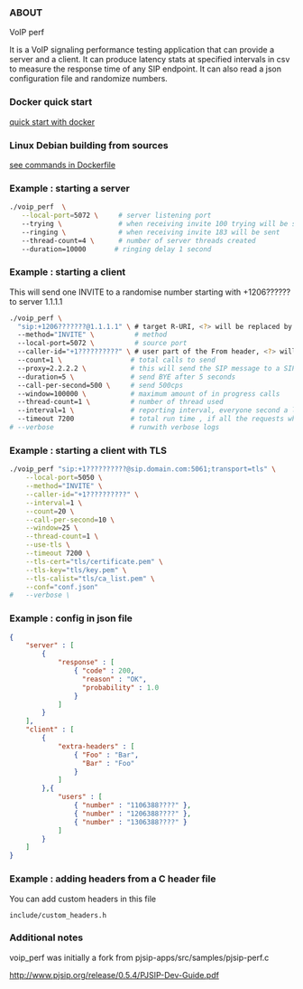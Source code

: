 ### ABOUT
VoIP perf

It is a VoIP signaling performance testing application that can provide a server and a client.
It can produce latency stats at specified intervals in csv to measure the response time of any SIP endpoint.
It can also read a json configuration file and randomize numbers.



### Docker quick start
[quick start with docker](QUICK_START.md)

### Linux Debian building from sources
[see commands in Dockerfile](docker/Dockerfile)

### Example : starting a server

```bash
./voip_perf  \
   --local-port=5072 \     # server listening port
   --trying \              # when receiving invite 100 trying will be send
   --ringing \             # when receiving invite 183 will be sent
   --thread-count=4 \      # number of server threads created
   --duration=10000       # ringing delay 1 second
```
### Example : starting a client

This will send one INVITE to a randomise number starting with +1206?????? to server 1.1.1.1

```bash
./voip_perf \
  "sip:+1206???????@1.1.1.1" \ # target R-URI, <?> will be replaced by random digit
  --method="INVITE" \          # method
  --local-port=5072 \          # source port
  --caller-id="+1??????????" \ # user part of the From header, <?> will be replaced by random digit
  --count=1 \                 # total calls to send
  --proxy=2.2.2.2 \           # this will send the SIP message to a SIP proxy instead of the host in R-URI
  --duration=5 \              # send BYE after 5 seconds
  --call-per-second=500 \     # send 500cps
  --window=100000 \           # maximum amount of in progress calls
  --thread-count=1 \          # number of thread used
  --interval=1 \              # reporting interval, everyone second a line is added to voip_perf_stats.log with latency metrics
  --timeout 7200              # total run time , if all the requests where not send, voip_perf will stop and report scnenario timeout
# --verbose                   # runwith verbose logs
```

### Example : starting a client with TLS

```bash
./voip_perf "sip:+1??????????@sip.domain.com:5061;transport=tls" \
	--local-port=5050 \
	--method="INVITE" \
	--caller-id="+1??????????" \
	--interval=1 \
	--count=20 \
	--call-per-second=10 \
	--window=25 \
	--thread-count=1 \
	--use-tls \
	--timeout 7200 \
	--tls-cert="tls/certificate.pem" \
	--tls-key="tls/key.pem" \
	--tls-calist="tls/ca_list.pem" \
	--conf="conf.json"
#	--verbose \
```

### Example : config in json file

```json
{
	"server" : [
		{
			"response" : [
				{ "code" : 200,
				  "reason" : "OK",
				  "probability" : 1.0
				}
			]
		}
	],
	"client" : [
		{
			"extra-headers" : [
				{ "Foo" : "Bar",
				  "Bar" : "Foo"
				}
			]
		},{
			"users" : [
				{ "number" : "1106388????" },
				{ "number" : "1206388????" },
				{ "number" : "1306388????" }
			]
		}
	]
}
```

### Example : adding headers from a C header file

You can add custom headers in this file
```
include/custom_headers.h
```

### Additional notes

voip_perf was initially a fork from pjsip-apps/src/samples/pjsip-perf.c

http://www.pjsip.org/release/0.5.4/PJSIP-Dev-Guide.pdf
